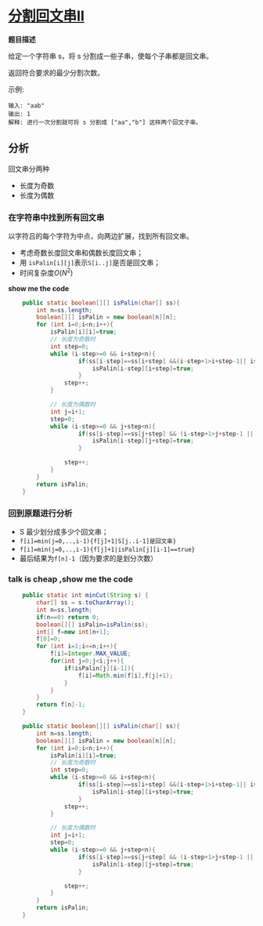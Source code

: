 # [分割回文串II](https://leetcode-cn.com/problems/palindrome-partitioning-ii/)

**题目描述**

给定一个字符串 s，将 s 分割成一些子串，使每个子串都是回文串。

返回符合要求的最少分割次数。

示例:
```
输入: "aab"
输出: 1
解释: 进行一次分割就可将 s 分割成 ["aa","b"] 这样两个回文子串。
```

## 分析

回文串分两种

* 长度为奇数
* 长度为偶数

### **在字符串中找到所有回文串**

以字符吕的每个字符为中点，向两边扩展，找到所有回文串。

* 考虑奇数长度回文串和偶数长度回文串；
* 用 `isPalin[i][j]`表示`S[i..j]`是否是回文串；
* 时间复杂度$O(N^2)$

**show me the code**

```java
    public static boolean[][] isPalin(char[] ss){
        int n=ss.length;
        boolean[][] isPalin = new boolean[n][n];
        for (int i=0;i<n;i++){
            isPalin[i][i]=true;
            // 长度为奇数时
            int step=0;
            while (i-step>=0 && i+step<n){
                    if(ss[i-step]==ss[i+step] &&(i-step+1>i+step-1|| isPalin[i-step+1][i+step-1]) ){
                        isPalin[i-step][i+step]=true;
                    }
                step++;
            }

            // 长度为偶数时
            int j=i+1;
            step=0;
            while (i-step>=0 && j+step<n){
                    if(ss[i-step]==ss[j+step] && (i-step+1>j+step-1 || isPalin[i-step+1][j+step-1]) ){
                        isPalin[i-step][j+step]=true;
                    }

                step++;
            }
        }
        return isPalin;
    }
```

### 回到原题进行分析

* S 最少划分成多少个回文串；
* `f[i]=min(j=0,..,i-1){f[j]+1|S[j..i-1]是回文串}`
* `f[i]=min(j=0,..,i-1){f[j]+1|isPalin[j][i-1]==true}`
* 最后结果为`f[n]-1`（因为要求的是划分次数）

### talk is cheap ,show me the code

```java
    public static int minCut(String s) {
        char[] ss = s.toCharArray();
        int n=ss.length;
        if(n==0) return 0;
        boolean[][] isPalin=isPalin(ss);
        int[] f=new int[n+1];
        f[0]=0;
        for (int i=1;i<=n;i++){
            f[i]=Integer.MAX_VALUE;
            for(int j=0;j<i;j++){
                if(isPalin[j][i-1]){
                    f[i]=Math.min(f[i],f[j]+1);
                }
            }
        }
        return f[n]-1;
    }

    public static boolean[][] isPalin(char[] ss){
        int n=ss.length;
        boolean[][] isPalin = new boolean[n][n];
        for (int i=0;i<n;i++){
            isPalin[i][i]=true;
            // 长度为奇数时
            int step=0;
            while (i-step>=0 && i+step<n){
                    if(ss[i-step]==ss[i+step] &&(i-step+1>i+step-1|| isPalin[i-step+1][i+step-1]) ){
                        isPalin[i-step][i+step]=true;
                    }
                step++;
            }

            // 长度为偶数时
            int j=i+1;
            step=0;
            while (i-step>=0 && j+step<n){
                    if(ss[i-step]==ss[j+step] && (i-step+1>j+step-1 || isPalin[i-step+1][j+step-1]) ){
                        isPalin[i-step][j+step]=true;
                    }

                step++;
            }
        }
        return isPalin;
    }
```


